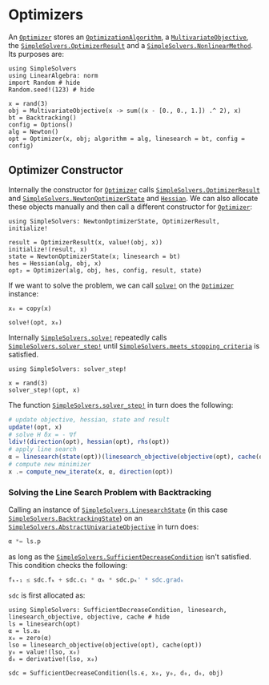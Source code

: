 # Optimizers

An [`Optimizer`](@ref) stores an [`OptimizationAlgorithm`](@ref), a [`MultivariateObjective`](@ref), the [`SimpleSolvers.OptimizerResult`](@ref) and a [`SimpleSolvers.NonlinearMethod`](@ref). Its purposes are:

```@example optimizer
using SimpleSolvers
using LinearAlgebra: norm
import Random # hide
Random.seed!(123) # hide

x = rand(3)
obj = MultivariateObjective(x -> sum((x - [0., 0., 1.]) .^ 2), x)
bt = Backtracking()
config = Options()
alg = Newton()
opt = Optimizer(x, obj; algorithm = alg, linesearch = bt, config = config)
```

## Optimizer Constructor

Internally the constructor for [`Optimizer`](@ref) calls [`SimpleSolvers.OptimizerResult`](@ref) and [`SimpleSolvers.NewtonOptimizerState`](@ref) and [`Hessian`](@ref). We can also allocate these objects manually and then call a different constructor for [`Optimizer`](@ref):

```@example optimizer
using SimpleSolvers: NewtonOptimizerState, OptimizerResult, initialize!

result = OptimizerResult(x, value!(obj, x))
initialize!(result, x)
state = NewtonOptimizerState(x; linesearch = bt)
hes = Hessian(alg, obj, x)
opt₂ = Optimizer(alg, obj, hes, config, result, state)
```

If we want to solve the problem, we can call [`solve!`](@ref) on the [`Optimizer`](@ref) instance:

```@example optimizer
x₀ = copy(x)

solve!(opt, x₀)
```

Internally [`SimpleSolvers.solve!`](@ref) repeatedly calls [`SimpleSolvers.solver_step!`](@ref) until [`SimpleSolvers.meets_stopping_criteria`](@ref) is satisfied.

```@example optimizer
using SimpleSolvers: solver_step!

x = rand(3)
solver_step!(opt, x)
```

The function [`SimpleSolvers.solver_step!`](@ref) in turn does the following:

```julia
# update objective, hessian, state and result
update!(opt, x)
# solve H δx = - ∇f
ldiv!(direction(opt), hessian(opt), rhs(opt))
# apply line search
α = linesearch(state(opt))(linesearch_objective(objective(opt), cache(opt)))
# compute new minimizer
x .= compute_new_iterate(x, α, direction(opt))
```

### Solving the Line Search Problem with Backtracking

Calling an instance of [`SimpleSolvers.LinesearchState`](@ref) (in this case [`SimpleSolvers.BacktrackingState`](@ref)) on an [`SimpleSolvers.AbstractUnivariateObjective`](@ref) in turn does:

```julia
α *= ls.p
```

as long as the [`SimpleSolvers.SufficientDecreaseCondition`](@ref) isn't satisfied. This condition checks the following:

```julia
fₖ₊₁ ≤ sdc.fₖ + sdc.c₁ * αₖ * sdc.pₖ' * sdc.gradₖ
```

`sdc` is first allocated as:

```@example optimizer
using SimpleSolvers: SufficientDecreaseCondition, linesearch, linesearch_objective, objective, cache # hide
ls = linesearch(opt)
α = ls.α₀
x₀ = zero(α)
lso = linesearch_objective(objective(opt), cache(opt))
y₀ = value!(lso, x₀)
d₀ = derivative!(lso, x₀)

sdc = SufficientDecreaseCondition(ls.ϵ, x₀, y₀, d₀, d₀, obj)
```